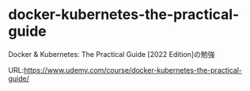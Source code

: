 # docker-kubernetes-the-practical-guide
Docker &amp; Kubernetes: The Practical Guide [2022 Edition]の勉強

URL:https://www.udemy.com/course/docker-kubernetes-the-practical-guide/
